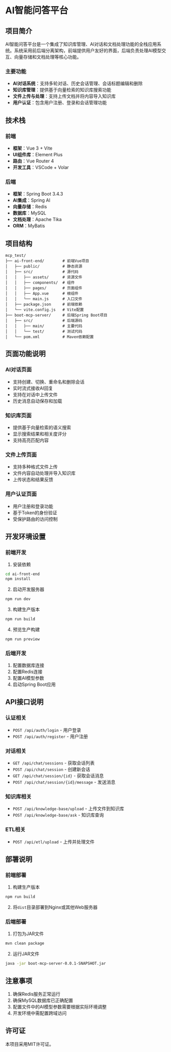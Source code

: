 # AI智能问答平台

## 项目简介

AI智能问答平台是一个集成了知识库管理、AI对话和文档处理功能的全栈应用系统。系统采用前后端分离架构，前端提供用户友好的界面，后端负责处理AI模型交互、向量存储和文档处理等核心功能。

### 主要功能

- **AI对话系统**：支持多轮对话、历史会话管理、会话标题编辑和删除
- **知识库管理**：提供基于向量检索的知识库搜索功能
- **文件上传与处理**：支持上传文档并将内容导入知识库
- **用户认证**：包含用户注册、登录和会话管理功能

## 技术栈

### 前端

- **框架**：Vue 3 + Vite
- **UI组件库**：Element Plus
- **路由**：Vue Router 4
- **开发工具**：VSCode + Volar

### 后端

- **框架**：Spring Boot 3.4.3
- **AI集成**：Spring AI
- **向量存储**：Redis
- **数据库**：MySQL
- **文档处理**：Apache Tika
- **ORM**：MyBatis

## 项目结构

```
mcp_test/
├── ai-front-end/        # 前端Vue项目
│   ├── public/          # 静态资源
│   ├── src/             # 源代码
│   │   ├── assets/      # 资源文件
│   │   ├── components/  # 组件
│   │   ├── pages/       # 页面组件
│   │   ├── App.vue      # 根组件
│   │   └── main.js      # 入口文件
│   ├── package.json     # 前端依赖
│   └── vite.config.js   # Vite配置
├── boot-mcp-server/     # 后端Spring Boot项目
│   ├── src/             # 后端源码
│   │   ├── main/        # 主要代码
│   │   └── test/        # 测试代码
│   └── pom.xml          # Maven依赖配置
```

## 页面功能说明

### AI对话页面
- 支持创建、切换、重命名和删除会话
- 实时流式接收AI回复
- 支持在对话中上传文件
- 历史消息自动保存和加载

### 知识库页面
- 提供基于向量检索的语义搜索
- 显示搜索结果和相关度评分
- 支持高亮匹配内容

### 文件上传页面
- 支持多种格式文件上传
- 文件内容自动处理并导入知识库
- 上传状态和结果反馈

### 用户认证页面
- 用户注册和登录功能
- 基于Token的身份验证
- 受保护路由的访问控制

## 开发环境设置

### 前端开发

1. 安装依赖
```sh
cd ai-front-end
npm install
```

2. 启动开发服务器
```sh
npm run dev
```

3. 构建生产版本
```sh
npm run build
```

4. 预览生产构建
```sh
npm run preview
```

### 后端开发

1. 配置数据库连接
2. 配置Redis连接
3. 配置AI模型参数
4. 启动Spring Boot应用

## API接口说明

### 认证相关
- `POST /api/auth/login` - 用户登录
- `POST /api/auth/register` - 用户注册

### 对话相关
- `GET /api/chat/sessions` - 获取会话列表
- `POST /api/chat/session` - 创建新会话
- `GET /api/chat/session/{id}` - 获取会话消息
- `POST /api/chat/session/{id}/message` - 发送消息

### 知识库相关
- `POST /api/knowledge-base/upload` - 上传文件到知识库
- `POST /api/knowledge-base/ask` - 知识库查询

### ETL相关
- `POST /api/etl/upload` - 上传并处理文件

## 部署说明

### 前端部署
1. 构建生产版本
```sh
npm run build
```

2. 将`dist`目录部署到Nginx或其他Web服务器

### 后端部署
1. 打包为JAR文件
```sh
mvn clean package
```

2. 运行JAR文件
```sh
java -jar boot-mcp-server-0.0.1-SNAPSHOT.jar
```

## 注意事项

1. 确保Redis服务正常运行
2. 确保MySQL数据库已正确配置
3. 配置文件中的AI模型参数需要根据实际环境调整
4. 开发环境中需配置跨域访问

## 许可证

本项目采用MIT许可证。
